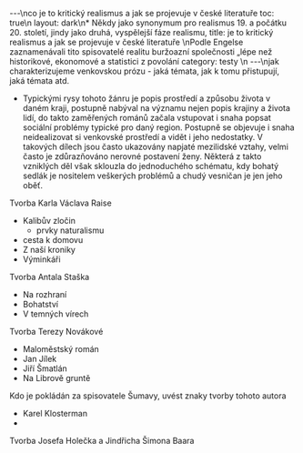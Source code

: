 ---\nco je to kritický realismus a jak se projevuje v české literatuře
toc: true\n
layout: dark\n* Někdy jako synonymum pro realismus 19. a počátku 20. století, jindy jako druhá, vyspělejší fáze realismu, 
title:  je to kritický realismus a jak se projevuje v české literatuře \nPodle Engelse zaznamenávali tito spisovatelé realitu buržoazní společnosti „lépe než historikové, ekonomové a statistici z povolání
category: testy \n
---\njak charakterizujeme venkovskou prózu - jaká témata, jak k tomu přistupují, jaká témata atd.

* Typickými rysy tohoto žánru je popis prostředí a způsobu života v daném kraji, postupně nabýval na významu nejen popis krajiny a života lidí, do takto zaměřených románů začala vstupovat i snaha popsat sociální problémy typické pro daný region. Postupně se objevuje i snaha neidealizovat si venkovské prostředí a vidět i jeho nedostatky. V takových dílech jsou často ukazovány napjaté mezilidské vztahy, velmi často je zdůrazňováno nerovné postavení ženy. Některá z takto vzniklých děl však sklouzla do jednoduchého schématu, kdy bohatý sedlák je nositelem veškerých problémů a chudý vesničan je jen jeho oběť.

Tvorba Karla Václava Raise
* Kalibův zločin
  * prvky naturalismu
* cesta k domovu
* Z naší kroniky
* Výminkáři

Tvorba Antala Staška
* Na rozhraní
* Bohatství
* V temných vírech

Tvorba Terezy Novákové
* Maloměstský román
* Jan Jílek
* Jiří Šmatlán
* Na Librově gruntě

Kdo je pokládán za spisovatele Šumavy, uvést znaky tvorby tohoto autora
* Karel Klosterman
* 

Tvorba Josefa Holečka a Jindřicha Šimona Baara


